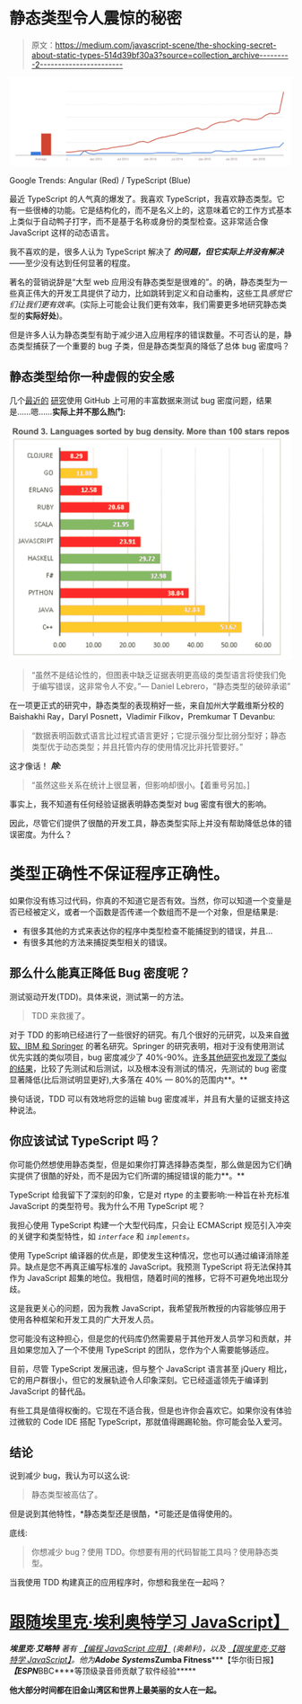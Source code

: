 # 静态类型令人震惊的秘密

> 原文：<https://medium.com/javascript-scene/the-shocking-secret-about-static-types-514d39bf30a3?source=collection_archive---------2----------------------->

![](img/96228bc836fd052ea9c915e05d734141.png)

Google Trends: Angular (Red) / TypeScript (Blue)

最近 TypeScript 的人气真的爆发了。我喜欢 TypeScript，我喜欢静态类型。它有一些很棒的功能。它是结构化的，而不是名义上的，这意味着它的工作方式基本上类似于自动鸭子打字，而不是基于名称或身份的类型检查。这非常适合像 JavaScript 这样的动态语言。

我不喜欢的是，很多人认为 TypeScript 解决了 ***的问题，但它实际上并没有解决***——至少没有达到任何显著的程度。

著名的营销说辞是“大型 web 应用没有静态类型是很难的”。的确，静态类型为一些真正伟大的开发工具提供了动力，比如跳转到定义和自动重构，这些工具*感觉它们让我们更有效率*。(实际上可能会让我们更有效率，我们需要更多地研究静态类型的**实际好处**)。

但是许多人认为静态类型有助于减少进入应用程序的错误数量。不可否认的是，静态类型捕获了一个重要的 bug 子类，但是静态类型真的降低了总体 bug 密度吗？

## 静态类型给你一种虚假的安全感

几个[最近的](https://labs.ig.com/static-typing-promise) [研究](http://macbeth.cs.ucdavis.edu/lang_study.pdf)使用 GitHub 上可用的丰富数据来测试 bug 密度问题，结果是……嗯……**实际上并不那么热门:**

![](img/18b1101f479afcf65a4b32efa5eb7179.png)

> “虽然不是结论性的，但图表中缺乏证据表明更高级的类型语言将使我们免于编写错误，这非常令人不安。”— Daniel Lebrero，“静态类型的破碎承诺”

在一项更正式的研究中，静态类型的表现稍好一些，来自加州大学戴维斯分校的 Baishakhi Ray，Daryl Posnett，Vladimir Filkov，Premkumar T Devanbu:

> “数据表明函数式语言比过程式语言更好；它提示强分型比弱分型好；静态类型优于动态类型；并且托管内存的使用情况比非托管要好。”

这才像话！ ***除:***

> “虽然这些关系在统计上很显著，但影响却很小。【着重号另加。]

事实上，我不知道有任何经验证据表明静态类型对 bug 密度有很大的影响。

因此，尽管它们提供了很酷的开发工具，静态类型实际上并没有帮助降低总体的错误密度。为什么？

# **类型正确性不保证程序正确性。**

如果你没有练习过代码，你真的不知道它是否有效。当然，你可以知道一个变量是否已经被定义，或者一个函数是否传递一个数组而不是一个对象，但是结果是:

*   有很多其他的方式来表达你的程序中类型检查不能捕捉到的错误，并且…
*   有很多其他的方法来捕捉类型相关的错误。

## 那么什么能真正降低 Bug 密度呢？

测试驱动开发(TDD)。具体来说，测试第一的方法。

> TDD 来救援了。

对于 TDD 的影响已经进行了一些很好的研究。有几个很好的元研究，以及来自[微软、IBM 和 Springer](http://link.springer.com/article/10.1007%2Fs10664-008-9062-z) 的著名研究。Springer 的研究表明，相对于没有使用测试优先实践的类似项目，bug 密度减少了 40%-90%。[许多其他研究也发现了类似的结果](https://www.computer.org/csdl/mags/so/2007/03/s3024.pdf)，比较了先测试和后测试，以及根本没有测试的情况，先测试的 bug 密度显著降低(比后测试明显更好),大多落在 40% — 80%的范围内**。**

换句话说，TDD 可以有效地将您的运输 bug 密度减半，并且有大量的证据支持这种说法。

## 你应该试试 TypeScript 吗？

你可能仍然想使用静态类型，但是如果你打算选择静态类型，那么做是因为它们确实提供了很酷的好处，而不是因为它们所谓的捕捉错误的能力**。**

TypeScript 给我留下了深刻的印象，它是对 rtype 的主要影响:一种旨在补充标准 JavaScript 的类型符号。我为什么不用 TypeScript 呢？

我担心使用 TypeScript 构建一个大型代码库，只会让 ECMAScript 规范引入冲突的关键字和类型特性，如 *`interface`* 和 *`implements`。*

使用 TypeScript 编译器的优点是，即使发生这种情况，您也可以通过编译消除差异。缺点是您不再真正编写标准的 JavaScript。我预测 TypeScript 将无法保持其作为 JavaScript 超集的地位。我相信，随着时间的推移，它将不可避免地出现分歧。

这是我更关心的问题，因为我教 JavaScript，我希望我所教授的内容能够应用于使用各种框架和开发工具的广大开发人员。

您可能没有这种担心，但是您的代码库仍然需要易于其他开发人员学习和贡献，并且如果您加入了一个不使用 TypeScript 的团队，您作为个人需要能够适应。

目前，尽管 TypeScript 发展迅速，但与整个 JavaScript 语言甚至 jQuery 相比，它的用户群很小，但它的发展轨迹令人印象深刻。它已经遥遥领先于编译到 JavaScript 的替代品。

有些工具是值得权衡的。它现在不适合我，但是也许你会喜欢它。如果你没有体验过微软的 Code IDE 搭配 TypeScript，那就值得踢踢轮胎。你可能会坠入爱河。

## 结论

说到减少 bug，我认为可以这么说:

> 静态类型被高估了。

但是说到其他特性，*静态类型还是很酷，*可能还是值得使用的。

底线:

> 你想减少 bug？使用 TDD。你想要有用的代码智能工具吗？使用静态类型。

当我使用 TDD 构建真正的应用程序时，你想和我坐在一起吗？

# [跟随埃里克·埃利奥特学习 JavaScript】](https://ericelliottjs.com/product/lifetime-access-pass/)

***埃里克·艾略特*** *著有* [*【编程 JavaScript 应用】*](http://pjabook.com) *(奥赖利)，以及* [*【跟埃里克·艾略特学 JavaScript】*](http://ericelliottjs.com/product/lifetime-access-pass/)*。他为****Adobe Systems*******Zumba Fitness*******【华尔街日报】*******【ESPN*******BBC****等顶级录音师贡献了软件经验*****

**他大部分时间都在旧金山湾区和世界上最美丽的女人在一起。**